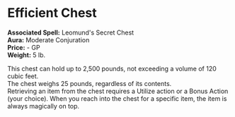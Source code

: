 # Efficient Chest

**Associated Spell:** Leomund's Secret Chest  
**Aura:** Moderate Conjuration  
**Price:** - GP  
**Weight:** 5 lb.  

This chest can hold up to 2,500 pounds, not exceeding a volume of 120 cubic feet.  
The chest weighs 25 pounds, regardless of its contents.  
Retrieving an item from the chest requires a Utilize action or a Bonus Action (your choice). When you reach into the chest for a specific item, the item is always magically on top.